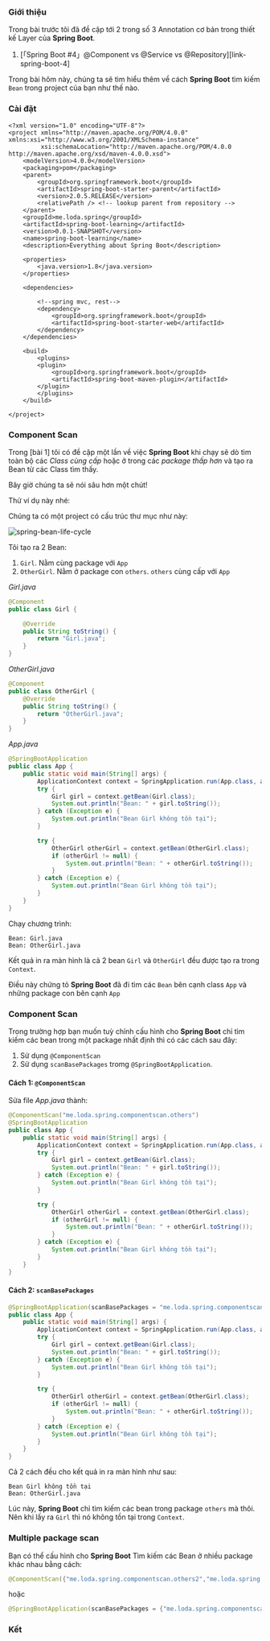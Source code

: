 
### Giới thiệu

Trong bài trước tôi đã đề cập tới 2 trong số 3 Annotation cơ bản trong thiết kế Layer của **Spring Boot**.

1. [「Spring Boot #4」@Component vs @Service vs @Repository][link-spring-boot-4]

Trong bài hôm này, chúng ta sẽ tìm hiểu thêm về cách **Spring Boot** tìm kiếm `Bean` trong project của bạn như thế nào.

### Cài đặt


```
<?xml version="1.0" encoding="UTF-8"?>
<project xmlns="http://maven.apache.org/POM/4.0.0" xmlns:xsi="http://www.w3.org/2001/XMLSchema-instance"
         xsi:schemaLocation="http://maven.apache.org/POM/4.0.0 http://maven.apache.org/xsd/maven-4.0.0.xsd">
    <modelVersion>4.0.0</modelVersion>
    <packaging>pom</packaging>
    <parent>
        <groupId>org.springframework.boot</groupId>
        <artifactId>spring-boot-starter-parent</artifactId>
        <version>2.0.5.RELEASE</version>
        <relativePath /> <!-- lookup parent from repository -->
    </parent>
    <groupId>me.loda.spring</groupId>
    <artifactId>spring-boot-learning</artifactId>
    <version>0.0.1-SNAPSHOT</version>
    <name>spring-boot-learning</name>
    <description>Everything about Spring Boot</description>

    <properties>
        <java.version>1.8</java.version>
    </properties>

    <dependencies>

        <!--spring mvc, rest-->
        <dependency>
            <groupId>org.springframework.boot</groupId>
            <artifactId>spring-boot-starter-web</artifactId>
        </dependency>
    </dependencies>

    <build>
        <plugins>
        <plugin>
            <groupId>org.springframework.boot</groupId>
            <artifactId>spring-boot-maven-plugin</artifactId>
        </plugin>
        </plugins>
    </build>

</project>
```

### Component Scan

Trong [bài 1] tôi có đề cập một lần về việc **Spring Boot** khi chạy sẽ dò tìm toàn bộ các _Class cùng cấp_ hoặc ở trong các _package thấp hơn_ và tạo ra Bean từ các Class tìm thấy.

Bây giờ chúng ta sẽ nói sâu hơn một chút!

Thử ví dụ này nhé:

Chúng ta có một project có cấu trúc thư mục như này:

![spring-bean-life-cycle](https://images.viblo.asia/9f6fb08c-3666-4b50-9428-c3562b0933f5.jpg)

Tôi tạo ra 2 Bean:

1. `Girl`. Nằm cùng package với `App`
2. `OtherGirl`. Nằm ở package con `others`. `others` cùng cấp với `App`


_Girl.java_

```java
@Component
public class Girl {

    @Override
    public String toString() {
        return "Girl.java";
    }
}
```

_OtherGirl.java_

```java
@Component
public class OtherGirl {
    @Override
    public String toString() {
        return "OtherGirl.java";
    }
}
```

_App.java_

```java
@SpringBootApplication
public class App {
    public static void main(String[] args) {
        ApplicationContext context = SpringApplication.run(App.class, args);
        try {
            Girl girl = context.getBean(Girl.class);
            System.out.println("Bean: " + girl.toString());
        } catch (Exception e) {
            System.out.println("Bean Girl không tồn tại");
        }

        try {
            OtherGirl otherGirl = context.getBean(OtherGirl.class);
            if (otherGirl != null) {
                System.out.println("Bean: " + otherGirl.toString());
            }
        } catch (Exception e) {
            System.out.println("Bean Girl không tồn tại");
        }
    }
}
```

Chạy chương trình:

```
Bean: Girl.java
Bean: OtherGirl.java
```

Kết quả in ra màn hình là cả 2 bean `Girl` và `OtherGirl` đều được tạo ra trong `Context`.

Điều này chứng tỏ **Spring Boot** đã đi tìm các `Bean` bên cạnh class `App` và những package con bên cạnh `App`

### Component Scan

Trong trường hợp bạn muốn tuỳ chỉnh cấu hình cho **Spring Boot** chỉ tìm kiếm các bean trong một package nhất định thì có các cách sau đây:

1. Sử dụng `@ComponentScan`
2. Sử dụng `scanBasePackages` tromg `@SpringBootApplication`.

#### Cách 1: `@ComponentScan`

Sửa file _App.java_ thành:

```java
@ComponentScan("me.loda.spring.componentscan.others")
@SpringBootApplication
public class App {
    public static void main(String[] args) {
        ApplicationContext context = SpringApplication.run(App.class, args);
        try {
            Girl girl = context.getBean(Girl.class);
            System.out.println("Bean: " + girl.toString());
        } catch (Exception e) {
            System.out.println("Bean Girl không tồn tại");
        }

        try {
            OtherGirl otherGirl = context.getBean(OtherGirl.class);
            if (otherGirl != null) {
                System.out.println("Bean: " + otherGirl.toString());
            }
        } catch (Exception e) {
            System.out.println("Bean Girl không tồn tại");
        }
    }
}
```

#### Cách 2: `scanBasePackages`

```java
@SpringBootApplication(scanBasePackages = "me.loda.spring.componentscan.others")
public class App {
    public static void main(String[] args) {
        ApplicationContext context = SpringApplication.run(App.class, args);
        try {
            Girl girl = context.getBean(Girl.class);
            System.out.println("Bean: " + girl.toString());
        } catch (Exception e) {
            System.out.println("Bean Girl không tồn tại");
        }

        try {
            OtherGirl otherGirl = context.getBean(OtherGirl.class);
            if (otherGirl != null) {
                System.out.println("Bean: " + otherGirl.toString());
            }
        } catch (Exception e) {
            System.out.println("Bean Girl không tồn tại");
        }
    }
}
```


Cả 2 cách đều cho kết quả in ra màn hình như sau:

```
Bean Girl không tồn tại
Bean: OtherGirl.java
```

Lúc này, **Spring Boot** chỉ tìm kiếm các bean trong package `others` mà thôi. Nên khi lấy ra `Girl` thì nó không tồn tại trong `Context`.

### Multiple package scan

Bạn có thể cấu hình cho **Spring Boot** Tìm kiếm các Bean ở nhiều package khác nhau bằng cách:

```java
@ComponentScan({"me.loda.spring.componentscan.others2","me.loda.spring.componentscan.others"})
```

hoặc

```java
@SpringBootApplication(scanBasePackages = {"me.loda.spring.componentscan.others", "me.loda.spring.componentscan.others2"})
```

### Kết
